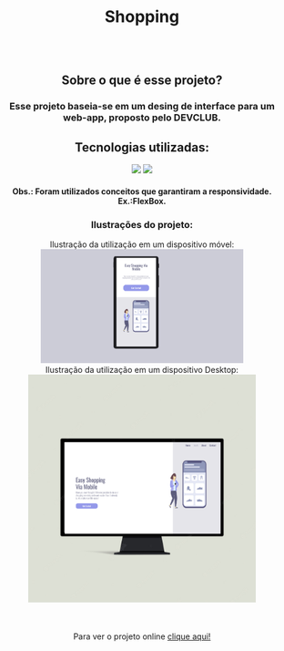 <div align="Center"><h1 align="Center"> Shopping </h1>

<br/>
<br/>
<h2>Sobre o que é esse projeto?</h2>
<h3>Esse projeto baseia-se em um desing de interface para um web-app, proposto pelo DEVCLUB.</h3>

<h2>Tecnologias utilizadas:</h2>
<img src="https://img.shields.io/badge/HTML5-E34F26?style=for-the-badge&logo=html5&logoColor=white"/>
<img src="https://img.shields.io/badge/CSS3-1572B6?style=for-the-badge&logo=css3&logoColor=white"/>
<h4> Obs.: Foram utilizados conceitos que garantiram a responsividade. Ex.:FlexBox.</h4>
<h3>Ilustrações do projeto:</h3>
<div>
Ilustração da utilização em um dispositivo móvel:<br/>
<img src="./assets/Mobile.png" height="200px"/><Br/>
Ilustração da utilização em um dispositivo Desktop:
<br/>
<img src="./assets/Desktop.png" height="400px"/>
</div>
<br/>
<br/>
<p>Para ver o projeto online <a href="https://yurimayk.github.io/Shopping/" style="tex-decoration:none">clique aqui!</a></p>
</div>
